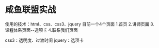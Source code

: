 # 咸鱼联盟实战
使用的技术：html、css、css3、jquery
目前一个4个页面
1.首页
2.讲师页面
3.课程体系页面--选项卡
4.联系我们页面

css3：透明度、过渡时间
jquery：选项卡


